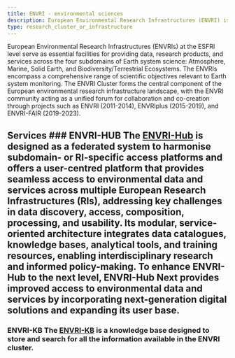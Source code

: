 ```yaml
---
title: ENVRI - environmental sciences
description: European Environmental Research Infrastructures (ENVRI) is a science cluster bringing together communities & research infrastructure in the area of Earth & environmental sciences
type: research_cluster_or_infrastructure
---
```


European Environmental Research Infrastructures (ENVRIs) at the ESFRI level serve as essential facilities for providing data, research products, and services across the four subdomains of Earth system science: Atmosphere, Marine, Solid Earth, and Biodiversity/Terrestrial Ecosystems. The ENVRIs encompass a comprehensive range of scientific objectives relevant to Earth system monitoring. The ENVRI Cluster forms the central component of the European environmental research infrastructure landscape, with the ENVRI community acting as a unified forum for collaboration and co-creation through projects such as ENVRI (2011-2014), ENVRIplus (2015-2019), and ENVRI-FAIR (2019-2023).

## Services ### ENVRI-HUB The [ENVRI-Hub](https://envri-hub.envri.eu/) is designed as a federated system to harmonise subdomain- or RI-specific access platforms and offers a user-centred platform that provides seamless access to environmental data and services across multiple European Research Infrastructures (RIs), addressing key challenges in data discovery, access, composition, processing, and usability. Its modular, service-oriented architecture integrates data catalogues, knowledge bases, analytical tools, and training resources, enabling interdisciplinary research and informed policy-making. To enhance ENVRI-Hub to the next level, ENVRI-Hub Next provides improved access to environmental data and services by incorporating next-generation digital solutions and expanding its user base.

### ENVRI-KB The [ENVRI-KB](https://search.envri.eu/) is a knowledge base designed to store and search for all the information available in the ENVRI cluster.